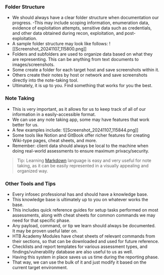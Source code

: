 ### Folder Structure
- We should always have a clear folder structure when documentation our progress.
	-This may include scoping information, enumeration data, evidence of exploitation attempts, sensitive data such as credentials, and other data obtained during recon, exploitation, and post-exploitation. 
- A sample folder structure may look like follows:
![[Screenshot_20241107_115800.png]]
- Folders and subfolders are used to organize data based on what they are representing. This can be anything from text documents to images/screenshots.
- Some create a folder for each target host and save screenshots within it.
- Others create their notes by host or network and save screenshots directly into the note-taking tool. 
- Ultimately, it is up to you. Find something that works for you the best.


### Note Taking
- This is very important, as it allows for us to keep track of all of our information in a easily-accessible format.
- We can use any note taking app, some may have features that work better for us.
- A few examples include:
![[Screenshot_20241107_115844.png]]
- Some tools like Notion and GitBook offer richer features for creating Wiki-type pages, cheat sheets, and more.
- Remember: client data should always be local to the machine when doing real-world assessments to ensure maximum privacy/security.

> Tip: Learning [Markdown](https://en.wikipedia.org/wiki/Markdown) language is easy and very useful for note taking, as it can be easily represented in a visually appealing and organized way.


### Other Tools and Tips
- Every infosec professional has and should have a knowledge base. 
- This knowledge base is ultimately up to you on whatever works the base.
- This includes quick reference guides for setup tasks performed on most assessments, along with cheat sheets for common commands we may need for that specific phase.
- Any payload, command, or tip we learn should always be documented. It may be proven useful later on.
- HTB Academy Modules have cheat sheets of relevant commands from their sections, so that can be downloaded and used for future reference. 
- Checklists and report templates for various assessment types, and findings/vulnerability database are also useful to us as well.  
- Having this system in place saves us us time during the reporting phase.
- That way, we can use the bulk of it and just modify it based on the current target environment.